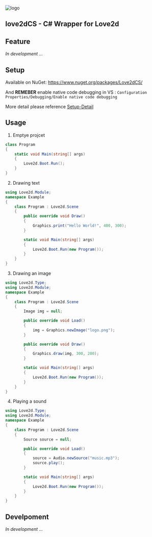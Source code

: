 
![logo](https://github.com/endlesstravel/Love2dCS/raw/master/img/logo.png "logo") 

love2dCS - C# Wrapper for Love2d
---

Feature
---

*In development ...*

Setup
---

Available on NuGet: https://www.nuget.org/packages/Love2dCS/

And **REMEBER** enable native code debugging in VS : `Configuration Properties/Debugging/Enable native code debugging`

More detail please reference [Setup-Detail](README-Install.md)

Usage
---

1. Emptye projcet
``` C#
class Program
{
    static void Main(string[] args)
    {
        Love2d.Boot.Run();
    }
}
```

2. Drawing text
``` C#
using Love2d.Module;
namespace Example
{
    class Program : Love2d.Scene
    {
        public override void Draw()
        {
            Graphics.print("Hello World!", 400, 300);
        }

        static void Main(string[] args)
        {
            Love2d.Boot.Run(new Program());
        }
    }
}
```

3. Drawing an image
``` C#
using Love2d.Type;
using Love2d.Module;
namespace Example
{
    class Program : Love2d.Scene
    {
        Image img = null;

        public override void Load()
        {
            img = Graphics.newImage("logo.png");
        }

        public override void Draw()
        {
            Graphics.draw(img, 300, 200);
        }

        static void Main(string[] args)
        {
            Love2d.Boot.Run(new Program());
        }
    }
}
```

4. Playing a sound
``` C#
using Love2d.Type;
using Love2d.Module;
namespace Example
{
    class Program : Love2d.Scene
    {
        Source source = null;

        public override void Load()
        {
            source = Audio.newSource("music.mp3");
            source.play();
        }

        static void Main(string[] args)
        {
            Love2d.Boot.Run(new Program());
        }
    }
}
```

Develpoment
---

*In development ...*